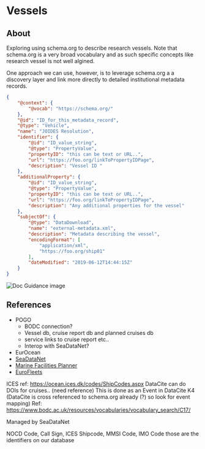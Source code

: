 # Vessels

## About

Exploring using schema.org to describe research vessels.  Note that schema.org
is a very broad vocabulary and as such specific concepts like research vessel is
not well algined.

One approach we can use, however, is to leverage schema.org a a discovery layer
and link more directly to detailed institutional metadata records.  

<!-- embedme ./graphs/ship.json -->

```json
{
    "@context": {
        "@vocab": "https://schema.org/"
    },
    "@id": "ID_for_this_metadata_record",
    "@type": "Vehicle",
    "name": "JOIDES Resolution",
    "identifier": {
        "@id": "ID_value_string",
        "@type": "PropertyValue",
        "propertyID": "this can be text or URL..",
        "url": "https://foo.org/linkToPropertyIDPage",
        "description": "Vessel ID "
    },
    "additionalProperty": {
        "@id": "ID_value_string",
        "@type": "PropertyValue",
        "propertyID": "this can be text or URL..",
        "url": "https://foo.org/linkToPropertyIDPage",
        "description": "Any additional properties for the vessel"
    },
    "subjectOf": {
        "@type": "DataDownload",
        "name": "external-metadata.xml",
        "description": "Metadata describing the vessel",
        "encodingFormat": [
            "application/xml",
            "https://foo.org/ship01"
        ],
        "dateModified": "2019-06-12T14:44:15Z"
    }
}
```

![Doc Guidance image](./graphs/ship.svg)

## References

* POGO
  * BODC connection?
  * Vessel db, cruise report db and planned cruises db
  * service links to cruise report etc..  
  * Interop with SeaDataNet?
* EurOcean
* [SeaDataNet](https://www.seadatanet.org/)
* [Marine Facilities Planner](https://www.marinefacilitiesplanning.com/)
* [EuroFleets](https://www.eurofleets.eu/)

ICES ref: https://ocean.ices.dk/codes/ShipCodes.aspx 
DataCite can do DOIs for cruises..   (need reference)  This is done as an Event in DataCite K4  (DataCite is cross referenced to schema.org already (?) so look for event mapping)
Ref: https://www.bodc.ac.uk/resources/vocabularies/vocabulary_search/C17/ 


Managed by SeaDataNet

NOCD Code, Call Sign, ICES Shipcode, MMSI Code, IMO Code those are the identifiers on our database 
